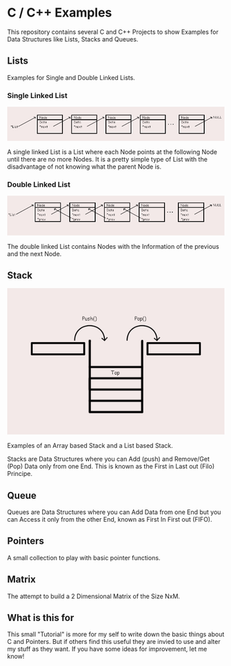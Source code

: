 # C / C++ Examples
This repository contains several C and C++ Projects to show Examples for Data Structures like Lists, Stacks and Queues.

## Lists
Examples for Single and Double Linked Lists.

### Single Linked List
![SingleLinkedList](doc/single_linked_list.png "Single Linked List")

A single linked List is a List where each Node points at the following Node until there are no more Nodes. It is a pretty simple type of List with the disadvantage of not knowing what the parent Node is.

### Double Linked List
![DoubleLinkedList](doc/double_linked_list.png "Double Linked List")

The double linked List contains Nodes with the Information of the previous and the next Node. 

## Stack
![Stack](doc/stack.png "Stack")

Examples of an Array based Stack and a List based Stack.

Stacks are Data Structures where you can Add (push) and Remove/Get (Pop) Data only from one End. This is known as the First in Last out (Filo) Principe.

## Queue
Queues are Data Structures where you can Add Data from one End but you can Access it only from the other End, known as First In First out (FIFO).


## Pointers 
A small collection to play with basic pointer functions.

## Matrix
The attempt to build a 2 Dimensional Matrix of the Size NxM.

## What is this for
This small "Tutorial" is more for my self to write down the basic things about C and Pointers. But if others find this useful they are invied to use and alter my stuff as they want. If you have some ideas for improvement, let me know!
